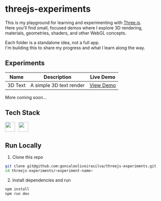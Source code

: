 # threejs-experiments

This is my playground for learning and experimenting with [Three.js](https://threejs.org/).  
Here you'll find small, focused demos where I explore 3D rendering, materials, geometries, shaders, and other WebGL concepts.

Each folder is a standalone idea, not a full app.  
I'm building this to share my progress and what I learn along the way.

## Experiments
| Name | Description | Live Demo |
| ---- | ----------- | --------- |
| 3D Text | A simple 3D text render | [View Demo](https://threejs-experiments-eight.vercel.app/) |

More coming soon...

## Tech Stack
<div>
  <img height="32" width="32" src="https://cdn.simpleicons.org/javascript/F7DF1E" />
  &nbsp;
  <img height="32" width="32" src="https://cdn.simpleicons.org/threedotjs/black/white" />
</div>


## Run Locally
1. Clone this repo
```bash
git clone git@github.com:goncalooliveirasilva/threejs-experiments.git
cd threejs-experiments/<experiment-name>
```
2. Install dependencies and run
```bash
npm install
npm run dev
```
